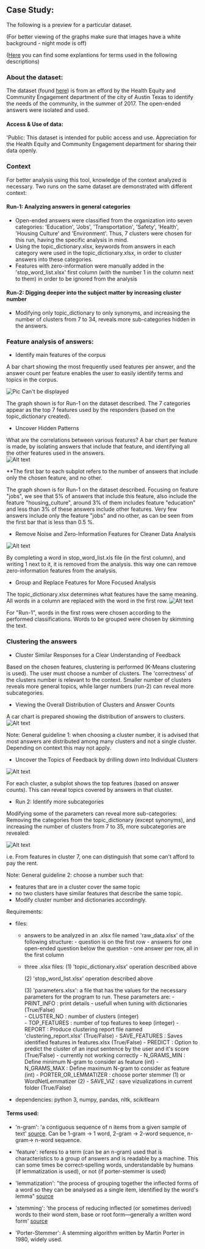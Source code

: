 ## Case Study:

The following is a preview for a particular dataset.

(For better viewing of the graphs make sure that images have a white background - night mode is off)

([Here](#1-12) you can find some explantions for terms used in the following descriptions)

### About the dataset:
The dataset (found [here](https://catalog.data.gov/dataset/spirit-of-east-austin-feedback-data)) is from an efford by the Health Equity and Community Engagement department of the city of Austin Texas to identify the needs of the community, in the summer of 2017. The open-ended answers were isolated and used.

#### Access & Use of data:
'Public: This dataset is intended for public access and use.
Appreciation for the Health Equity and Community Engagement department for sharing their data openly.

### Context

For better analysis using this tool, knowledge of the context analyzed is necessary. Two runs on the same dataset are demonstrated with different context:

#### Run-1: Analyzing answers in general categories

- Open-ended answers were classified from the organization into seven categories: 'Education', 'Jobs', 'Transportation', 'Safety', 'Health', 'Housing Culture' and 'Environment'. Thus, 7 clusters were chosen for this run, having the specific analysis in mind. 
- Using the topic_dictionary.xlsx, keywords from answers in each category were used in the topic_dictionary.xlsx, in order to cluster answers into these categories.
- Features with zero-information were manually added in the 'stop_word_list.xlsx' first column (with the number 1 in the column next to them) in order to be ignored from the analysis


#### Run-2: Digging deeper into the subject matter by increasing cluster number
- Modifying only topic_dictionary to only synonyms, and increasing the number of clusters from 7 to 34, reveals more sub-categories hidden in the answers.


### Feature analysis of answers:

- Identify main features of the corpus

A bar chart showing the most frequently used features per answer, and the answer count per feature enables the user to easily identify terms and topics in the corpus.

![Pic Can't be displayed](images/features_count.png "Features in corpus")


The graph shown is for Run-1 on the dataset described. The 7 categories appear as the top 7 features used by the responders (based on the topic_dictionary created).

- Uncover Hidden Patterns

What are the correlations between various features? A bar chart per feature is made, by isolating answers that include that feature, and identifying all the other features used in the answers.  
![Alt text](images/top_10_feature_dependencies.png "Feature dependencies")

**The first bar to each subplot refers to the number of answers that include only the chosen feature, and no other.

The graph shown is for Run-1 on the dataset described. Focusing on feature "jobs", we see that 5% of answers that include this feature, also include the feature "housing_culture", around 3% of them includes feature "education" and less than 3% of these answers include other features. Very few answers include only the feature "jobs" and no other, as can be seen from the first bar that is less than 0.5 %.


- Remove Noise and Zero-Information Features for Cleaner Data Analysis

![Alt text](images/stop_word_list.png "screenshot of stop_word_list.xlsx used in run-1")

By completing a word in stop_word_list.xls file (in the first column), and writing 1 next to it, it is removed from the analysis. this way one can remove zero-information features from the analysis.

- Group and Replace Features for More Focused Analysis

The topic_dictionary.xlsx determines what features have the same meaning. All words in a column are replaced with the word in the first row. 
![Alt text](images/topic_dict.png "screenshot of the topic_dictionary.xlsx used in run-1")

For "Run-1", words in the first rows were chosen according to the performed classifications. Words to be grouped were chosen by skimming the text.

### Clustering the answers

- Cluster Similar Responses for a Clear Understanding of Feedback

Based on the chosen features, clustering is performed (K-Means clustering is used). The user must choose a number of clusters. The 'correctness' of the clusters number is relevant to the context. Smaller number of clusters reveals more general topics, while larger numbers (run-2) can reveal more subcategories.

- Viewing the Overall Distribution of Clusters and Answer Counts

A car chart is prepared showing the distribution of answers to clusters.
![Alt text](images/cluster_counts.png "Answer counts per cluster")

Note: General guideline 1: when choosing a cluster number, it is advised that most answers are distributed among many clusters and not a single cluster. Depending on context this may not apply. 


- Uncover the Topics of Feedback by drilling down into Individual Clusters

![Alt text](images/features_per_cluster.png "features per cluster for run-1")

For each cluster, a subplot shows the top features (based on answer counts). This can reveal topics covered by answers in that cluster.


- Run 2: Identify more subcategories

Modifying some of the parameters can reveal more sub-categories: Removing the categories from the topic_dictionary (except synonyms), and increasing the number of clusters from 7 to 35, more subcategories are revealed:

![Alt text](images/features_per_cl.png "features per cluster for run-2")

i.e. From features in cluster 7, one can distinguish that some can't afford to pay the rent. 

Note: General guideline 2: choose a number such that:
   - features that are in a cluster cover the same topic
   - no two clusters have similar features that describe the same topic.
   - Modify cluster number and dictionaries accordingly.

Requirements:
   - files:
      - answers to be analyzed in an .xlsx file named 'raw_data.xlsx' of the following structure:
            - question is on the first row
            - answers for one open-ended question below the question
            - one answer per row, all in the first column

      - three .xlsx files:
         (1) 'topic_dictionary.xlsx'
               operation described above
      
         (2) 'stop_word_list.xlsx'
               operation described above

         (3) 'parameters.xlsx': a file that has the values for the necessary parameters for the program to run. These parameters are:
            - PRINT_INFO : print details - usefull when tuning with dictionaries (True/False)             
            - CLUSTER_NO : number of clusters (integer)             
            - TOP_FEATURES : number of top features to keep (integer)
            - REPORT : Produce clustering report file named 'clustering_report.xlsx' (True/False)
            - SAVE_FEATURES : Saves identified features in features.xlsx (True/False)
            - PREDICT : Option to predict the cluster of an input sentence by the user and it's score (True/False) - currently not working correctly
            - N_GRAMS_MIN : Define minimum N-gram to consider as feature (int)
            - N_GRAMS_MAX : Define maximum N-gram to consider as feature (int)
            - PORTER_OR_LEMMATIZER : choose porter stemmer (1) or WordNetLemmatizer (2)
            - SAVE_VIZ : save vizualizations in current folder (True/False)


   - dependencies:
      python 3, numpy, pandas, nltk, scikitlearn




<a name='1-12'></a>
#### Terms used:

- 'n-gram': 'a contiguous sequence of n items from a given sample of text' [source](https://en.wikipedia.org/wiki/N-gram). Can be 1-gram -> 1 word, 2-gram -> 2-word sequence, n-gram-> n-word sequence.

- 'feature': referes to a term (can be an n-gram) used that is characteristics to a group of answers and is readable by a machine. This can some times be correct-spelling words, understandable by humans (if lemmatization is used), or not (if porter-stemmer is used)

- 'lemmatization': "the process of grouping together the inflected forms of a word so they can be analysed as a single item, identified by the word's lemma" [source](https://en.wikipedia.org/wiki/Lemmatisation)

- 'stemming': 'the process of reducing inflected (or sometimes derived) words to their word stem, base or root form—generally a written word form' [source](https://en.wikipedia.org/wiki/Stemming)

- 'Porter-Stemmer': A stemming algorithm  written by Martin Porter in 1980, widely used.

